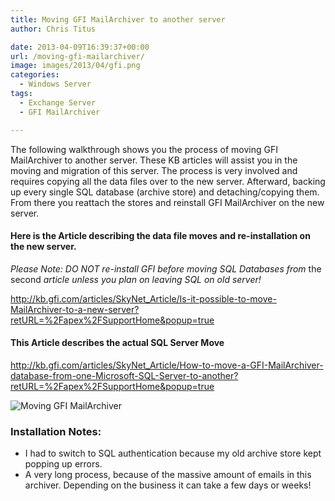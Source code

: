 ```yaml
---
title: Moving GFI MailArchiver to another server
author: Chris Titus

date: 2013-04-09T16:39:37+00:00
url: /moving-gfi-mailarchiver/
image: images/2013/04/gfi.png
categories:
  - Windows Server
tags:
  - Exchange Server
  - GFI MailArchiver

---
```

The following walkthrough shows you the process of moving GFI MailArchiver to another server. <!--more-->These KB articles will assist you in the moving and migration of this server. The process is very involved and requires copying all the data files over to the new server. Afterward, backing up every single SQL database (archive store) and detaching/copying them. From there you reattach the stores and reinstall GFI MailArchiver on the new server.

#### Here is the Article describing the data file moves and re-installation on the new server.

_Please Note: DO NOT re-install GFI before moving SQL Databases from_ the second _article unless you plan on leaving SQL on old server!_

<http://kb.gfi.com/articles/SkyNet_Article/Is-it-possible-to-move-MailArchiver-to-a-new-server?retURL=%2Fapex%2FSupportHome&popup=true>

#### This Article describes the actual SQL Server Move

<http://kb.gfi.com/articles/SkyNet_Article/How-to-move-a-GFI-MailArchiver-database-from-one-Microsoft-SQL-Server-to-another?retURL=%2Fapex%2FSupportHome&popup=true>

![Moving GFI MailArchiver](/moving-gfi-mailarchiver/moving-gfi-mailarchiver-2/)

### Installation Notes:

  * I had to switch to SQL authentication because my old archive store kept popping up errors.
  * A very long process, because of the massive amount of emails in this archiver. Depending on the business it can take a few days or weeks!

